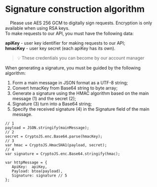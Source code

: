 # Signature construction algorithm
&nbsp;&nbsp;&nbsp;&nbsp;Please use AES 256 GCM to digitally sign requests. Encryption is only available when using RSA keys.    
To make requests to our API, you must have the following data:

**apiKey** - user key identifier for making requests to our API;    
**hmacKey** - user key secret (each apiKey has its own).    
> :bulb: These credentials you can become by our account manager 

When generating a signature, you must be guided by the following algorithm:

1. Form a main message in JSON format as a UTF-8 string;
2. Convert hmacKey from Base64 string to byte array;
3. Generate a signature using the HMAC algorithm based on the main message (1) and the secret (2);
4. Signature (3) turn into a Base64 string;
5. Specify the received signature (4) in the Signature field of the main message.

```JS example using CryptoJS library
// 1
payload = JSON.stringify(mainMessage);
// 2
secret = CryptoJS.enc.Base64.parse(hmacKey);
// 3
var hmac = CryptoJS.HmacSHA1(payload, secret);
// 4
var signature = CryptoJS.enc.Base64.stringify(hmac);
 
var httpMessage = {
   ApiKey:  apiKey,
   Payload: btoa(payload),
   Signature: signature // 5
};

```
